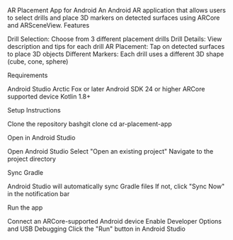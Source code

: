 AR Placement App for Android
An Android AR application that allows users to select drills and place 3D markers on detected surfaces using ARCore and ARSceneView.
Features

Drill Selection: Choose from 3 different placement drills
Drill Details: View description and tips for each drill
AR Placement: Tap on detected surfaces to place 3D objects
Different Markers: Each drill uses a different 3D shape (cube, cone, sphere)

Requirements

Android Studio Arctic Fox or later
Android SDK 24 or higher
ARCore supported device
Kotlin 1.8+

Setup Instructions

Clone the repository
bashgit clone <repository-url>
cd ar-placement-app

Open in Android Studio

Open Android Studio
Select "Open an existing project"
Navigate to the project directory


Sync Gradle

Android Studio will automatically sync Gradle files
If not, click "Sync Now" in the notification bar


Run the app

Connect an ARCore-supported Android device
Enable Developer Options and USB Debugging
Click the "Run" button in Android Studio
